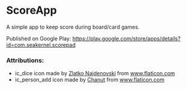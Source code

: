 # ScoreApp

A simple app to keep score during board/card games.

Published on Google Play: https://play.google.com/store/apps/details?id=com.seakernel.scorepad

### Attributions:
* ic_dice icon made by [Zlatko Najdenovski](https://www.flaticon.com/authors/zlatko-najdenovski) from www.flaticon.com
* ic_person_add icon made by [Chanut](https://www.flaticon.com/authors/chanut) from www.flaticon.com
